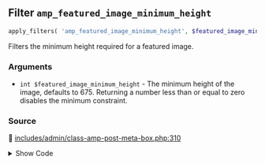 ## Filter `amp_featured_image_minimum_height`

```php
apply_filters( 'amp_featured_image_minimum_height', $featured_image_minimum_height );
```

Filters the minimum height required for a featured image.

### Arguments

* `int $featured_image_minimum_height` - The minimum height of the image, defaults to 675.                                           Returning a number less than or equal to zero disables the minimum constraint.

### Source

:link: [includes/admin/class-amp-post-meta-box.php:310](/includes/admin/class-amp-post-meta-box.php#L310)

<details>
<summary>Show Code</summary>

```php
$featured_image_minimum_height = (int) apply_filters( 'amp_featured_image_minimum_height', $default_height );
```

</details>
